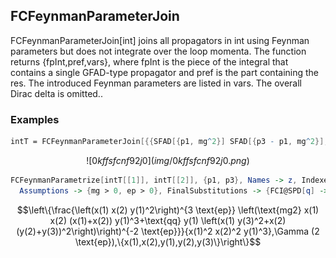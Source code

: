 ##  FCFeynmanParameterJoin 

FCFeynmanParameterJoin[int] joins all propagators in int using Feynman parameters but does not integrate over the loop momenta. The function returns {fpInt,pref,vars}, where fpInt is the piece of the integral that contains a single GFAD-type propagator and pref is the part containing the res. The introduced Feynman parameters are listed in vars. The overall Dirac delta is omitted..

###  Examples 

```mathematica
intT = FCFeynmanParameterJoin[{{SFAD[{p1, mg^2}] SFAD[{p3 - p1, mg^2}], 1, x}, SFAD[{{0, -2 p1 . q}}] SFAD[{{0, -2 p3 . q}}], y}, {p1, p3}]
```

$$![0kffsfcnf92j0](img/0kffsfcnf92j0.png)$$

```mathematica
FCFeynmanParametrize[intT[[1]], intT[[2]], {p1, p3}, Names -> z, Indexed -> True, FCReplaceD -> {D -> 4 - 2 ep}, Simplify -> True, 
  Assumptions -> {mg > 0, ep > 0}, FinalSubstitutions -> {FCI@SPD[q] -> qq, mg^2 -> mg2}, Variables -> intT[[3]]]
```

$$\left\{\frac{\left(x(1) x(2) y(1)^2\right)^{3 \text{ep}} \left(\text{mg2} x(1) x(2) (x(1)+x(2)) y(1)^3+\text{qq} y(1) \left(x(1) y(3)^2+x(2) (y(2)+y(3))^2\right)\right)^{-2 \text{ep}}}{x(1)^2 x(2)^2 y(1)^3},\Gamma (2 \text{ep}),\{x(1),x(2),y(1),y(2),y(3)\}\right\}$$